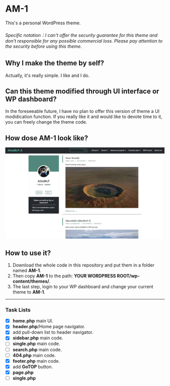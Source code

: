# AM-1
This's a personal WordPress theme.
###### Specific notation：I can't offer the security guarantee for this theme and don't responsible for any possible commercial loss. Please pay attention to the security before using this theme.

## Why I make the theme by self?
Actually, it's really simple. I like and I do.

## Can this theme modified through UI interface or WP dashboard?
In the foreseeable future, I have no plan to offer this version of theme a UI modidication function. If you really like it and would like to devote time to it, you can freely change the theme code.

## How dose AM-1 look like?
![AM-1](screenshot.PNG)

## How to use it?
1. Download the whole code in this repository and put them in a folder named **AM-1**.
2. Then copy **AM-1** to the path: **YOUR WORDPRESS ROOT/wp-content/themes/**. 
3. The last step, login to your WP dashboard and change your current theme to **AM-1**.

****

### Task Lists
- [x] **home.php** main UI.
- [x] **header.php**/Home page navigator.
- [x] add pull-down list to header navigator.
- [x] **sidebar.php** main code.
- [ ] **single.php** main code.
- [ ] **search.php** main code.
- [ ] **404.php** main code.
- [x] **footer.php** main code.
- [x] add **GoTOP** button.
- [x] **page.php**
- [ ] **single.php**
